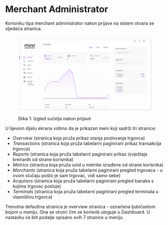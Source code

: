 # Merchant Administrator

Korisniku tipa merchant administrator nakon prijave na sistem otvara se sljedeća stranica.

<figure><img src="../.gitbook/assets/image (23).png" alt=""><figcaption><p>Slika 1: Izgled sučelja nakon prijave</p></figcaption></figure>

U lijevom dijelu ekrana vidimo da je prikazan meni koji sadrži tri stranice:

* _Overview_ (stranica koja pruža prikaz stanja poslovanja trgovca)
* _Transactions_ (stranica koja pruža tabelarni paginirani prikaz transakcija trgovca)
* _Reports_ (stranica koja pruža tabelarni paginirani prikaz izvještaja kreiranih od strane korisnika)
* _Metrics_ (stranica koja pruža uvid u metrike izrađene od strane korisnika)
* _Merchants_ (stranica koja pruža tabelarni paginirani pregled trgovaca - u ovom slučaju pošto je sam trgovac, vidi samo sebe)
* _Acquirers_ (stranica koja pruža tabelarni paginirani pregled banaka s kojima trgovac posluje)
* _Terminals_ (stranica koja pruža tabelarni paginirani pregled terminala u vlasništvu trgovca)

Trenutna defaultna stranica je overview stranica - označena ljubičastom bojom u meniju. Ona se otvori čim se korisnik uloguje u Dashboard. U nastavku će biti podalje opisano svih 7 stranice u meniju.
